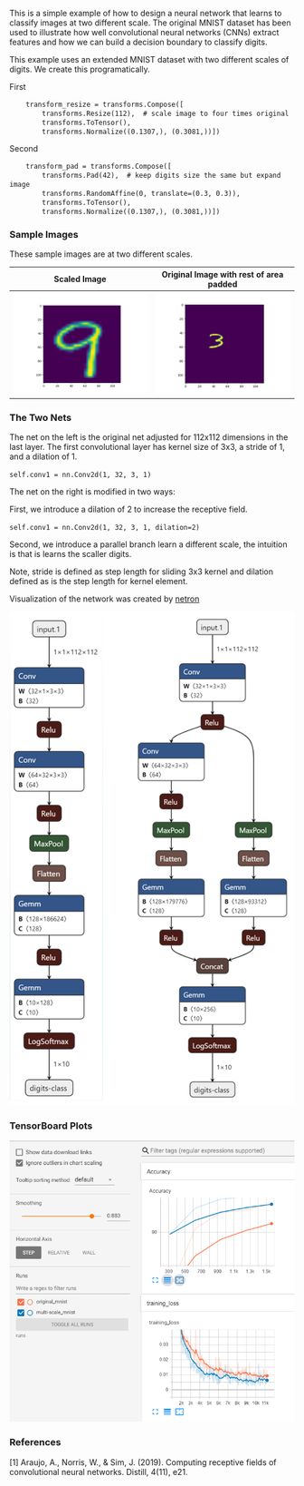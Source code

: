 
This is a simple example of how to design a neural network that learns to classify images at two different scale. The original MNIST dataset has been used to illustrate how well convolutional neural networks (CNNs) extract features and how we can build a decision boundary to classify digits. 

This example uses an extended MNIST dataset with two different scales of digits. We create this programatically.

First
```
    transform_resize = transforms.Compose([
        transforms.Resize(112),  # scale image to four times original
        transforms.ToTensor(),
        transforms.Normalize((0.1307,), (0.3081,))])
```
Second
```
    transform_pad = transforms.Compose([
        transforms.Pad(42),  # keep digits size the same but expand image
        transforms.RandomAffine(0, translate=(0.3, 0.3)),
        transforms.ToTensor(),
        transforms.Normalize((0.1307,), (0.3081,))])
```

### Sample Images
These sample images are at two different scales.

| Scaled Image                                              | Original Image with rest of area padded                   |
| ----------------------------------------------------------|---------------------------------------------------------- |
|![mnist images](./assets/Figure_1.png "Image") | ![mnist images](./assets/Figure_2.png "Image")|


### The Two Nets
The net on the left is the original net adjusted for 112x112 dimensions in the last layer. The first convolutional layer has kernel size of 3x3, a stride of 1, and a dilation of 1.

`self.conv1 = nn.Conv2d(1, 32, 3, 1)`

The net on the right is modified in two ways:

First, we introduce a dilation of 2 to increase the receptive field. 

`self.conv1 = nn.Conv2d(1, 32, 3, 1, dilation=2)`

Second, we introduce a parallel branch learn a different scale, the intuition is that is learns the scaller digits.

Note, stride is defined as step length for sliding 3x3 kernel and dilation defined as is the step length for kernel element.

Visualization of the network was created by [netron](https://lutzroeder.github.io/netron/)

![mnist images](./assets/combined-nets.png "Image")


### TensorBoard Plots
![mnist images](./assets/TB-test-accuracy-loss.PNG "Image")

### References

[1] Araujo, A., Norris, W., & Sim, J. (2019). Computing receptive fields of convolutional neural networks. Distill, 4(11), e21.
